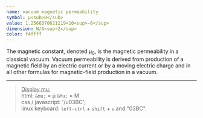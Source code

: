 ```yaml
---
name: vacuum magnetic permeability
symbol: μ<sub>0</sub>
value: 1.2566370621219×10<sup>−6</sup>
dimension: N/A<sup>2</sup>
color: f4ffff
---
```

The magnetic constant, denoted μ<sub>0</sub>,  is the magnetic permeability in a classical vacuum. Vacuum permeability is derived from production of a magnetic field by an electric current or by a moving electric charge and in all other formulas for magnetic-field production in a vacuum.  

___
><u>Display mu:</u>  
html: `&mu;` = &mu; `&Mu;` = &Mu;  
css / javascript: '/u03BC';  
linux keyboard: `left-ctrl` + `shift` + `u` and "03BC".

